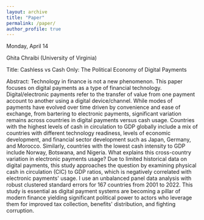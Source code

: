 ```yaml
---
layout: archive
title: "Paper"
permalink: /paper/
author_profile: true
---
```



Monday, April 14

Ghita Chraibi (University of Virginia)  

Title: Cashless vs Cash Only: The Political Economy of Digital Payments

Abstract: Technology in finance is not a new phenomenon. This paper focuses on digital payments as a type of financial technology. Digital/electronic payments refer to the transfer of value from one payment account to another using a digital device/channel. While modes of payments have evolved over time driven by convenience and ease of exchange, from bartering to electronic payments, significant variation remains across countries in digital payments versus cash usage. Countries with the highest levels of cash in circulation to GDP globally include a mix of countries with different technology readiness, levels of economic development, and financial sector development such as Japan, Germany, and Morocco. Similarly, countries with the lowest cash intensity to GDP include Norway, Botswana, and Nigeria. What explains this cross-country variation in electronic payments usage? Due to limited historical data on digital payments, this study approaches the question by examining physical cash in circulation (CIC) to GDP ratios, which is negatively correlated with electronic payments' usage. I use an unbalanced panel data analysis with robust clustered standard errors for 167 countries from 2001 to 2022. This study is essential as digital payment systems are becoming a pillar of modern finance yielding significant political power to actors who leverage them for improved tax collection, benefits' distribution, and fighting corruption.
